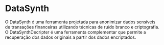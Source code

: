 # DataSynth
O DataSynth é uma ferramenta projetada para anonimizar dados sensíveis de transações financeiras utilizando técnicas de ruído branco e criptografia. O DataSynthDecripter é uma ferramenta complementar que permite a recuperação dos dados originais a partir dos dados encriptados.
